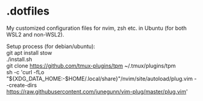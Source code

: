 # .dotfiles
My customized configuration files for nvim, zsh etc. in Ubuntu (for both WSL2 and non-WSL2).

Setup process (for debian/ubuntu):\
git apt install stow\
./install.sh\
git clone https://github.com/tmux-plugins/tpm ~/.tmux/plugins/tpm\
sh -c 'curl -fLo "${XDG_DATA_HOME:-$HOME/.local/share}"/nvim/site/autoload/plug.vim --create-dirs \
       https://raw.githubusercontent.com/junegunn/vim-plug/master/plug.vim'
